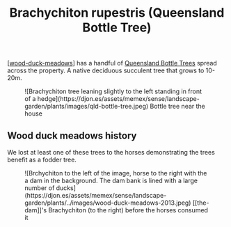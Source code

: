 ﻿---
backlinks:
- title: Bush regeneration (Wood duck meadows)
  url: /sense/landscape-garden/regeneration.html
- title: Dry Rainforest
  url: /sense/landscape-garden/dry-rainforest.html
- title: Wood duck meadows
  url: /sense/landscape-garden/wood-duck-meadows.html
- title: Plants
  url: /sense/landscape-garden/plants/plants.html
tags:
- plant
- wood-duck-meadows
- native
- tree
title: Brachychiton rupestris (Queensland Bottle Tree)
type: single-plant
---
[[wood-duck-meadows]] has a handful of [Queensland Bottle Trees](https://en.wikipedia.org/wiki/Brachychiton_rupestris) spread across the property. A native deciduous succulent tree that grows to 10-20m.

<figure markdown>
![Brachychiton tree leaning slightly to the left standing in front of a hedge](https://djon.es/assets/memex/sense/landscape-garden/plants/images/qld-bottle-tree.jpeg)
<caption>Bottle tree near the house</caption>
</figure>

## Wood duck meadows history

We lost at least one of these trees to the horses demonstrating the trees benefit as a fodder tree.

<figure markdown>
![Brchychiton to the left of the image, horse to the right with the a dam in the background. The dam bank is lined with a large number of ducks](https://djon.es/assets/memex/sense/landscape-garden/plants/../images/wood-duck-meadows-2013.jpeg)
<caption>[[the-dam]]'s Brachychiton (to the right) before the horses consumed it</caption>
</figure>


[//begin]: # "Autogenerated link references for markdown compatibility"
[wood-duck-meadows]: ../wood-duck-meadows "Wood duck meadows"
[//end]: # "Autogenerated link references"